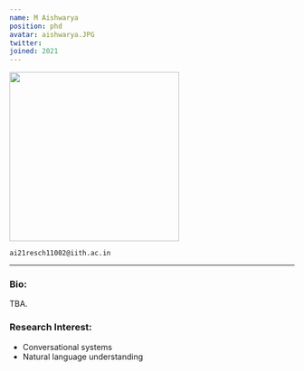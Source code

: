 ```yaml
---
name: M Aishwarya
position: phd
avatar: aishwarya.JPG
twitter: 
joined: 2021
---
```


<img width="300" src="{{site.baseurl}}/images/people/{{page.avatar}}" data-action="zoom">

<i class="fa fa-envelope-o"> </i> `ai21resch11002@iith.ac.in` <br>
<hr>

### Bio:
TBA.

### Research Interest:
- Conversational systems 
- Natural language understanding
